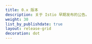 ```yaml
---
title: 0.x 版本
description: 关于 Istio 早期发布的公告。
weight: 30
list_by_publishdate: true
layout: release-grid
decoration: dot
---
```

